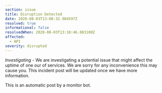 ```yaml
---
section: issue
title: Disruption Detected
date: 2020-08-03T13:08:32.984597Z
resolved: true
informational: false
resolvedWhen: 2020-08-03T13:10:46.083100Z
affected:
  - API
severity: disrupted
---
```

*Investigating* - We are investigating a potential issue that might affect the uptime of one our of services. We are sorry for any inconvenience this may cause you. This incident post will be updated once we have more information.

This is an automatic post by a monitor bot.
        